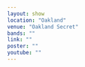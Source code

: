 ```yaml
---
layout: show
location: "Oakland"
venue: "Oakland Secret"
bands: ""
link: ""
poster: ""
youtube: ""
---
```



